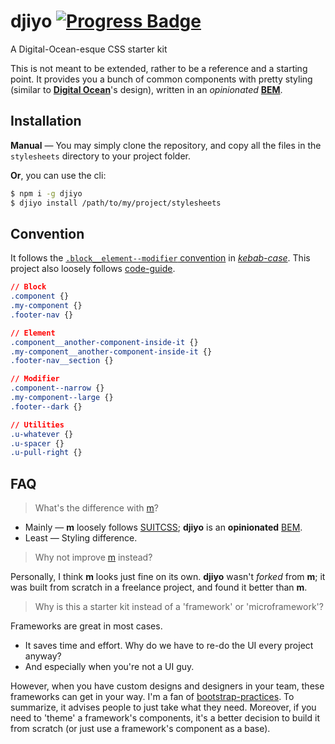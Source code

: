 # djiyo [![Progress Badge](https://img.shields.io/badge/progress-wip-blue.svg?style=flat-square)](https://img.shields.io/badge/progress-wip-blue.svg?style=flat-square)
A Digital-Ocean-esque CSS starter kit

This is not meant to be extended, rather to be a reference and a starting point. It provides you a bunch of common components with pretty styling (similar to [**Digital Ocean**](https://digitalocean.com)'s design), written in an *opinionated* [**BEM**](http://getbem.com/).

## Installation
**Manual** &mdash; You may simply clone the repository, and copy all the files in the `stylesheets` directory to your project folder.

**Or**, you can use the cli:

```bash
$ npm i -g djiyo
$ djiyo install /path/to/my/project/stylesheets
```

## Convention
It follows the [`.block__element--modifier` convention](http://getbem.com/) in [*kebab-case*](http://stackoverflow.com/questions/11273282/whats-the-name-for-snake-case-with-dashes/12273101#12273101). This project also loosely follows [code-guide](https://github.com/mdo/code-guide).
```css
// Block
.component {}
.my-component {}
.footer-nav {}

// Element
.component__another-component-inside-it {}
.my-component__another-component-inside-it {}
.footer-nav__section {}

// Modifier
.component--narrow {}
.my-component--large {}
.footer--dark {}

// Utilities
.u-whatever {}
.u-spacer {}
.u-pull-right {}
```

## FAQ
> What's the difference with [m](github.com/srph/m)?

- Mainly &mdash; **m** loosely follows [SUITCSS](https://github.com/suitcss/suit); **djiyo** is an **opinionated** [BEM](http://getbem.com/).
- Least &mdash; Styling difference.

> Why not improve [m](github.com/srph/m) instead?

Personally, I think **m** looks just fine on its own. **djiyo** wasn't *forked* from **m**; it was built from scratch in a freelance project, and found it better than **m**.

> Why is this a starter kit instead of a 'framework' or 'microframework'?

Frameworks are great in most cases.

- It saves time and effort. Why do we have to re-do the UI every project anyway?
- And especially when you're not a UI guy.

However, when you have custom designs and designers in your team, these frameworks can get in your way. I'm a fan of [bootstrap-practices](https://github.com/rstacruz/bootstrap-practices). To summarize, it advises people to just take what they need. Moreover, if you need to 'theme' a framework's components, it's a better decision to build it from scratch (or just use a framework's component as a base).
